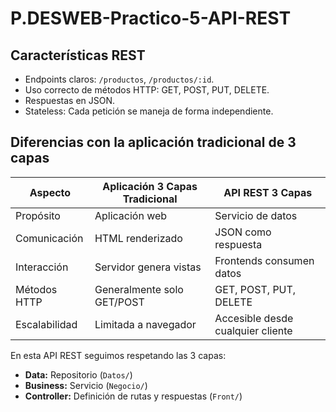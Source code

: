 # P.DESWEB-Practico-5-API-REST

## Características REST

- Endpoints claros: `/productos`, `/productos/:id`.
- Uso correcto de métodos HTTP: GET, POST, PUT, DELETE.
- Respuestas en JSON.
- Stateless: Cada petición se maneja de forma independiente.

## Diferencias con la aplicación tradicional de 3 capas

| Aspecto | Aplicación 3 Capas Tradicional | API REST 3 Capas |
|--------|-------------------------------|-----------------|
| Propósito | Aplicación web | Servicio de datos |
| Comunicación | HTML renderizado | JSON como respuesta |
| Interacción | Servidor genera vistas | Frontends consumen datos |
| Métodos HTTP | Generalmente solo GET/POST | GET, POST, PUT, DELETE |
| Escalabilidad | Limitada a navegador | Accesible desde cualquier cliente |

En esta API REST seguimos respetando las 3 capas:  
- **Data:** Repositorio (`Datos/`)  
- **Business:** Servicio (`Negocio/`)  
- **Controller:** Definición de rutas y respuestas (`Front/`)

